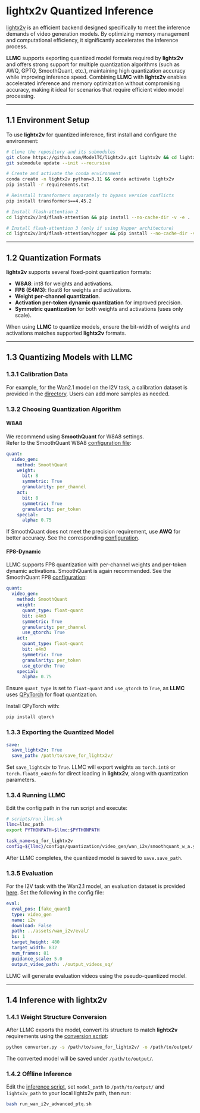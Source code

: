# lightx2v Quantized Inference

[lightx2v](https://github.com/ModelTC/lightx2v) is an efficient backend designed specifically to meet the inference demands of video generation models. By optimizing memory management and computational efficiency, it significantly accelerates the inference process.

**LLMC** supports exporting quantized model formats required by **lightx2v** and offers strong support for multiple quantization algorithms (such as AWQ, GPTQ, SmoothQuant, etc.), maintaining high quantization accuracy while improving inference speed. Combining **LLMC** with **lightx2v** enables accelerated inference and memory optimization without compromising accuracy, making it ideal for scenarios that require efficient video model processing.

---

## 1.1 Environment Setup

To use **lightx2v** for quantized inference, first install and configure the environment:

```bash
# Clone the repository and its submodules
git clone https://github.com/ModelTC/lightx2v.git lightx2v && cd lightx2v
git submodule update --init --recursive

# Create and activate the conda environment
conda create -n lightx2v python=3.11 && conda activate lightx2v
pip install -r requirements.txt

# Reinstall transformers separately to bypass version conflicts
pip install transformers==4.45.2

# Install flash-attention 2
cd lightx2v/3rd/flash-attention && pip install --no-cache-dir -v -e .

# Install flash-attention 3 (only if using Hopper architecture)
cd lightx2v/3rd/flash-attention/hopper && pip install --no-cache-dir -v -e .
```

---

## 1.2 Quantization Formats

**lightx2v** supports several fixed-point quantization formats:

- **W8A8**: int8 for weights and activations.
- **FP8 (E4M3)**: float8 for weights and activations.
- **Weight per-channel quantization**.
- **Activation per-token dynamic quantization** for improved precision.
- **Symmetric quantization** for both weights and activations (uses only scale).

When using **LLMC** to quantize models, ensure the bit-width of weights and activations matches supported **lightx2v** formats.

---

## 1.3 Quantizing Models with LLMC

### 1.3.1 Calibration Data

For example, for the Wan2.1 model on the I2V task, a calibration dataset is provided in the [directory](https://github.com/ModelTC/llmc/tree/main/assets/wan_i2v/calib). Users can add more samples as needed.

### 1.3.2 Choosing Quantization Algorithm

#### **W8A8**

We recommend using **SmoothQuant** for W8A8 settings.  
Refer to the SmoothQuant W8A8 [configuration file](https://github.com/ModelTC/llmc/tree/main/configs/quantization/video_gen/wan_i2v/smoothquant_w_a.yaml):

```yaml
quant:
  video_gen:
    method: SmoothQuant
    weight:
      bit: 8
      symmetric: True
      granularity: per_channel
    act:
      bit: 8
      symmetric: True
      granularity: per_token
    special:
      alpha: 0.75
```

If SmoothQuant does not meet the precision requirement, use **AWQ** for better accuracy. See the corresponding [configuration](https://github.com/ModelTC/llmc/tree/main/configs/quantization/video_gen/wan_i2v/awq_w_a.yaml).

#### **FP8-Dynamic**

LLMC supports FP8 quantization with per-channel weights and per-token dynamic activations. SmoothQuant is again recommended. See the SmoothQuant FP8 [configuration](https://github.com/ModelTC/llmc/tree/main/configs/quantization/backend/lightx2v/fp8/awq_fp8.yml):

```yaml
quant:
  video_gen:
    method: SmoothQuant
    weight:
      quant_type: float-quant
      bit: e4m3
      symmetric: True
      granularity: per_channel
      use_qtorch: True
    act:
      quant_type: float-quant
      bit: e4m3
      symmetric: True
      granularity: per_token
      use_qtorch: True
    special:
      alpha: 0.75
```

Ensure `quant_type` is set to `float-quant` and `use_qtorch` to `True`, as **LLMC** uses [QPyTorch](https://github.com/Tiiiger/QPyTorch) for float quantization.

Install QPyTorch with:

```bash
pip install qtorch
```

### 1.3.3 Exporting the Quantized Model

```yaml
save:
  save_lightx2v: True
  save_path: /path/to/save_for_lightx2v/
```

Set `save_lightx2v` to `True`. LLMC will export weights as `torch.int8` or `torch.float8_e4m3fn` for direct loading in **lightx2v**, along with quantization parameters.

### 1.3.4 Running LLMC

Edit the config path in the run script and execute:

```bash
# scripts/run_llmc.sh
llmc=llmc_path
export PYTHONPATH=$llmc:$PYTHONPATH

task_name=sq_for_lightx2v
config=${llmc}/configs/quantization/video_gen/wan_i2v/smoothquant_w_a.yaml
```

After LLMC completes, the quantized model is saved to `save.save_path`.

### 1.3.5 Evaluation

For the I2V task with the Wan2.1 model, an evaluation dataset is provided [here](https://github.com/ModelTC/llmc/tree/main/assets/wan_i2v/eval). Set the following in the config file:

```yaml
eval:
  eval_pos: [fake_quant]
  type: video_gen
  name: i2v
  download: False
  path: ../assets/wan_i2v/eval/
  bs: 1
  target_height: 480
  target_width: 832
  num_frames: 81
  guidance_scale: 5.0
  output_video_path: ./output_videos_sq/
```

LLMC will generate evaluation videos using the pseudo-quantized model.

---

## 1.4 Inference with lightx2v

### 1.4.1 Weight Structure Conversion

After LLMC exports the model, convert its structure to match **lightx2v** requirements using the [conversion script](https://github.com/ModelTC/lightx2v/blob/main/examples/diffusers/converter.py):

```bash
python converter.py -s /path/to/save_for_lightx2v/ -o /path/to/output/ -d backward
```

The converted model will be saved under `/path/to/output/`.

### 1.4.2 Offline Inference

Edit the [inference script](https://github.com/ModelTC/lightx2v/blob/main/scripts/run_wan_i2v_advanced_ptq.sh), set `model_path` to `/path/to/output/` and `lightx2v_path` to your local lightx2v path, then run:

```bash
bash run_wan_i2v_advanced_ptq.sh
```
